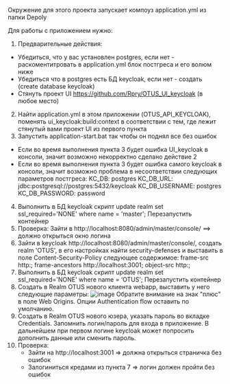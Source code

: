 Окружение для этого проекта запускает компоуз application.yml из папки Depoly

Для работы с приложением нужно:
1. Предварительные действия:
  - Убедиться, что у вас установлен postgres, если нет - раскоментитровать в application.yml блок постгреса и его волюм ниже
  - Убедиться что в postgres есть БД keycloak, если нет - создать (create database keycloak)
  - Стянуть проект UI https://github.com/Rpry/OTUS_UI_keycloak (в любое место) 
2. Найти application.yml в этом приложении (OTUS_API_KEYCLOAK), поменять ui_keycloak:build:context в соответствии с тем, где лежит стянутый вами проект UI из первого пункта
3. Запустить application-start.bat так чтобы он поднял все без ошибок
  
- Если во время выполнения пункта 3 будет ошибка UI_keycloak в консоли, значит возможно некорректно сделано действие 2
- Если во время выполнения пункта 3 будет ошибка самого keycloak в консоли, значит возможно проблема в несоответствии следующих параметров постгреса:
      KC_DB: postgres
      KC_DB_URL: jdbc:postgresql://postgres:5432/keycloak
      KC_DB_USERNAME: postgres
      KC_DB_PASSWORD: password 
4. Выполнить в БД keycloak скрипт update realm set ssl_required='NONE' where name = 'master';
Перезапустить контейнер
5. Проверка: Зайти в http://localhost:8080/admin/master/console/ ==> должно открыться окно логина
6. Зайти в keycloak http://localhost:8080/admin/master/console/, создать realm 'OTUS', в его настройках найти security-defenses и выставить в поле Content-Security-Policy следующее содержимое: 
frame-src http:; frame-ancestors http://localhost:3001; object-src http:;
7. Выполнить в БД keycloak скрипт update realm set ssl_required='NONE' where name = ‘OTUS';
Перезапустить контейнер
6. Создать в Realm OTUS нового клиента webapp, выставить у него следующие параметры:
![image](https://github.com/Rpry/OTUS_api_keycloak/assets/13750284/e2dc362b-0311-4797-ab5b-e8dc935d5fbd)
Обратите внимание на знак "плюс" в поле Web Origins. Опции Authentication flow оставить по умолчанию.
7. Создать в Realm OTUS нового юзера, указать пароль во вкладке Credentials. Запомнить логин/пароль для входа в приложение. В дальнейшем при первом логине keycloak может попросить дополнить данные или сменить пароль.
8. Проверка:
   - Зайти на http://localhost:3001 => должна открыться страничка без ошибок
   - Залогиниться кредами из пункта 7 => логин должен пройти без ошибок
  
   
